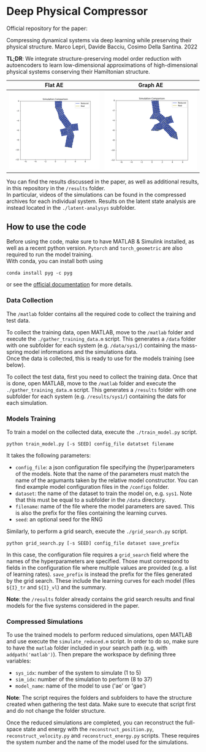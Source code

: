 # Deep Physical Compressor

Official repository for the paper:

Compressing dynamical systems via deep learning while preserving their physical structure. Marco Lepri, Davide Bacciu, Cosimo Della Santina. 2022

**TL;DR**: We integrate structure-preserving model order reduction with autoencoders to learn low-dimensional approximations of high-dimensional physical systems conserving their Hamiltonian structure.


Flat AE |  Graph AE
:------:|:--------:
<img src="/results/rdm/sys1-sim23.gif" alt="simulation AE" width="350"/>  | <img src="/results/rdm/sys3-sim23.gif" alt="simulation GAE" width="350"/>

You can find the results discussed in the paper, as well as additional results, in this repository in the `/results` folder.\
In particular, videos of the simulations can be found in the compressed archives for each individual system. Results on the latent state analysis are instead located in the `./latent-analysys` subfolder.



## How to use the code

Before using the code, make sure to have MATLAB & Simulink installed, as well as a recent python version. `Pytorch` and `torch_geometric` are also required to run the model training.\
With conda, you can install both using
```
conda install pyg -c pyg
```
or see the [official documentation](https://pytorch-geometric.readthedocs.io/en/latest/notes/installation.html) for more details.



### Data Collection
The `/matlab` folder contains all the required code to collect the training and test data.

To collect the training data, open MATLAB, move to the `/matlab` folder and execute the `./gather_training_data.m` script. This generates a `/data` folder with one subfolder for each system (e.g. `/data/sys1/`) containing the mass-spring model informations and the simulations data.\
Once the data is collected, this is ready to use for the models training (see below).

To collect the test data, first you need to collect the training data. Once that is done, open MATLAB, move to the `/matlab` folder and execute the `./gather_training_data.m` script. This generates a `/results` folder with one subfolder for each system (e.g. `/results/sys1/`) containing the dats for each simulation.



### Models Training
To train a model on the collected data, execute the `./train_model.py` script.
```
python train_model.py [-s SEED] config_file datatset filename
```
It takes the following parameters:
- `config_file`: a json configuration file specifying the (hyper)parameters of the models. Note that the name of the parameters must match the name of the argumants taken by the relative model constructor. You can find example model configuration files in the `/configs` folder.
- `dataset`: the name of the dataset to train the model on, e.g. `sys1`. Note that this must be equal to a subfolder in the `/data` directory.
- `filename`: name of the file where the model parameters are saved. This is also the prefix for the files containing the learning curves.
- `seed`: an optional seed for the RNG


Similarly, to perform a grid search, execute the `./grid_search.py` script.
```
python grid_search.py [-s SEED] config_file dataset save_prefix
```
In this case, the configuration file requires a `grid_search` field where the names of the hyperparameters are specified. Those must correspond to fields in the configuration file where multiple values are provided (e.g. a list of learning rates). `save_prefix` is instead the prefix for the files generated by the grid search. These include the learning curves for each model (files `${I}_tr` and `${I}_vl`) and the summary.

**Note**: the `/results` folder already contains the grid search results and final models for the five systems considered in the paper.



### Compressed Simulations
To use the trained models to perform reduced simulations, open MATLAB and use execute the `simulate_reduced.m` script. In order to do so, make sure to have the `matlab` folder included in your search path (e.g. with `addpath('matlab')`). Then prepare the workspace by defining three variables:

- `sys_idx`: number of the system to simulate (1 to 5)
- `sim_idx`: number of the simulation to perform (8 to 37)
- `model_name`: name of the model to use ('ae' or 'gae')

**Note**: The script requires the folders and subfolders to have the structure created when gathering the test data. Make sure to execute that script first and do not change the folder structure.

Once the reduced simulations are completed, you can reconstruct the full-space state and energy with the `reconstruct_position.py`, `reconstruct_velocity.py` and `reconstruct_energy.py` scripts. These requires the system number and the name of the model used for the simulations.
